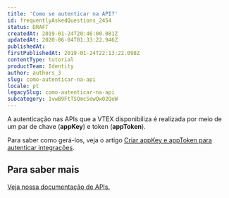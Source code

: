 ```yaml
---
title: 'Como se autenticar na API?'
id: frequentlyAskedQuestions_2454
status: DRAFT
createdAt: 2019-01-24T20:46:00.081Z
updatedAt: 2020-06-04T01:33:22.946Z
publishedAt: 
firstPublishedAt: 2019-01-24T22:13:22.098Z
contentType: tutorial
productTeam: Identity
author: authors_3
slug: como-autenticar-na-api
locale: pt
legacySlug: como-autenticar-na-api
subcategory: 1vwB9FtTSQmcSewQw02QoW
---
```


A autenticação nas APIs que a VTEX disponibiliza é realizada por meio de um par de chave (__appKey__) e token (__appToken__).

Para saber como gerá-los, veja o artigo [Criar appKey e appToken para autenticar integrações](/pt/tutorial/criar-appkey-e-apptoken-para-autenticar-integracoes).

## Para saber mais

[Veja nossa documentação de APIs.](/pt/developer-docs)
